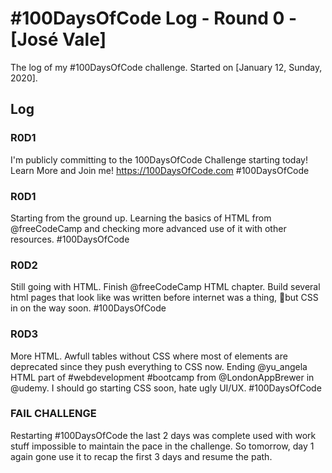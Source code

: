 # #100DaysOfCode Log - Round 0 - [José Vale]

The log of my #100DaysOfCode challenge. Started on [January 12, Sunday, 2020].

## Log

### R0D1
I'm publicly committing to the 100DaysOfCode Challenge starting today! Learn More and Join me! 
https://100DaysOfCode.com #100DaysOfCode

### R0D1 
Starting from the ground up. Learning the basics of HTML from 
@freeCodeCamp and checking more advanced use of it with other resources. #100DaysOfCode

### R0D2
Still going with HTML. Finish @freeCodeCamp HTML chapter. Build several html pages that look like 
was written before internet was a thing, 🤦but CSS in on the way soon. #100DaysOfCode

### R0D3
More HTML. Awfull tables without CSS where most of elements are deprecated since they push 
everything to CSS now. Ending @yu_angela HTML part of #webdevelopment #bootcamp from 
@LondonAppBrewer in @udemy. I should go starting CSS soon, hate ugly UI/UX. #100DaysOfCode

### FAIL CHALLENGE
Restarting #100DaysOfCode the last 2 days was complete used with work stuff impossible to maintain 
the pace in the challenge. So tomorrow, day 1 again gone use it to recap the first 3 days and resume 
the path.